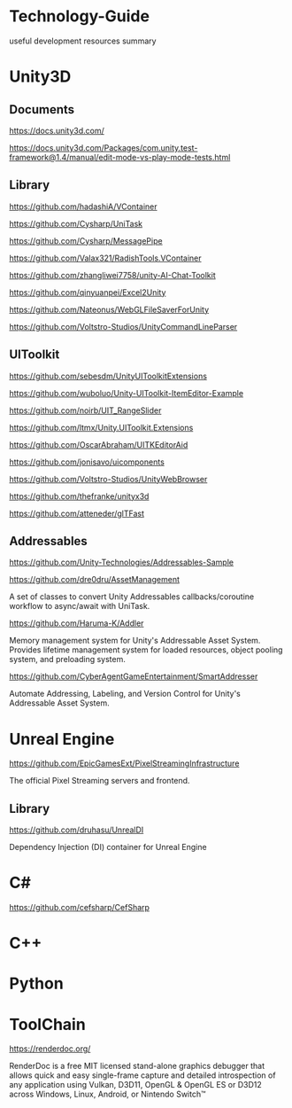 # Technology-Guide
useful development resources summary

<H1> Unity3D</H1>

<H2>Documents</H2>

https://docs.unity3d.com/

https://docs.unity3d.com/Packages/com.unity.test-framework@1.4/manual/edit-mode-vs-play-mode-tests.html

<H2>Library</H2>

https://github.com/hadashiA/VContainer

https://github.com/Cysharp/UniTask

https://github.com/Cysharp/MessagePipe

https://github.com/Valax321/RadishTools.VContainer

https://github.com/zhangliwei7758/unity-AI-Chat-Toolkit

https://github.com/qinyuanpei/Excel2Unity

https://github.com/Nateonus/WebGLFileSaverForUnity

https://github.com/Voltstro-Studios/UnityCommandLineParser

<H2>UIToolkit</H2>

https://github.com/sebesdm/UnityUIToolkitExtensions

https://github.com/wuboluo/Unity-UIToolkit-ItemEditor-Example

https://github.com/noirb/UIT_RangeSlider

https://github.com/ltmx/Unity.UIToolkit.Extensions

https://github.com/OscarAbraham/UITKEditorAid

https://github.com/jonisavo/uicomponents

https://github.com/Voltstro-Studios/UnityWebBrowser

https://github.com/thefranke/unityx3d

https://github.com/atteneder/glTFast

<H2>Addressables</H2>

https://github.com/Unity-Technologies/Addressables-Sample

https://github.com/dre0dru/AssetManagement

A set of classes to convert Unity Addressables callbacks/coroutine workflow to async/await with UniTask.

https://github.com/Haruma-K/Addler

Memory management system for Unity's Addressable Asset System. Provides lifetime management system for loaded resources, object pooling system, and preloading system.

https://github.com/CyberAgentGameEntertainment/SmartAddresser

Automate Addressing, Labeling, and Version Control for Unity's Addressable Asset System.



<H1>Unreal Engine</H1>

https://github.com/EpicGamesExt/PixelStreamingInfrastructure

The official Pixel Streaming servers and frontend.

<H2>Library</H2>

https://github.com/druhasu/UnrealDI

Dependency Injection (DI) container for Unreal Engine

<H1>C#</H1>

https://github.com/cefsharp/CefSharp

<H1>C++</H1>

<H1>Python</H1>

<H1>ToolChain</H1>

https://renderdoc.org/

RenderDoc is a free MIT licensed stand-alone graphics debugger that allows quick and easy single-frame capture and detailed introspection of any application using Vulkan, D3D11, OpenGL & OpenGL ES or D3D12 across Windows, Linux, Android, or Nintendo Switch™

